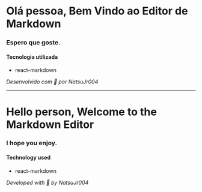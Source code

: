 # Olá pessoa, Bem Vindo ao Editor de Markdown

### Espero que goste.

#### Tecnologia utilizada
- react-markdown

_Desenvolvido com 💜 por NatsuJr004_

----

# Hello person, Welcome to the Markdown Editor

### I hope you enjoy.

#### Technology used
- react-markdown

_Developed with 💜 by NatsuJr004_
